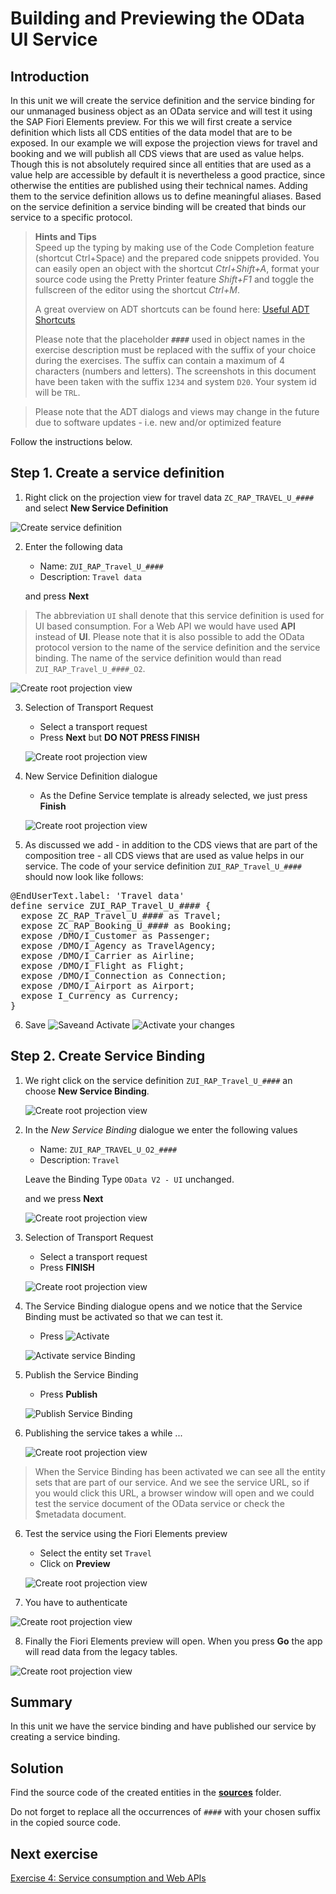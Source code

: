 # Building and Previewing the OData UI Service

## Introduction  


In this unit we will create the service definition and the service binding for our unmanaged business object as an OData service and will test it using the SAP Fiori Elements preview.
For this we will first create a service definition which lists all CDS entities of the data model that are to be exposed.
In our example we will expose the projection views for travel and booking and we will publish all CDS views that are used as value helps.
Though this is not absolutely required since all entities that are used as a value help are accessible by default it is nevertheless a good practice, since otherwise the entities are published using their technical names.
Adding them to the service definition allows us to define meaningful aliases.
Based on the service definition a service binding will be created that binds our service to a specific protocol.

> **Hints and Tips**    
> Speed up the typing by making use of the Code Completion feature (shortcut Ctrl+Space) and the prepared code snippets provided. 
> You can easily open an object with the shortcut *Ctrl+Shift+A*, format your source code using the Pretty Printer feature *Shift+F1* and toggle the fullscreen of the editor using the shortcut *Ctrl+M*.
>
> A great overview on ADT shortcuts can be found here: [Useful ADT Shortcuts](https://blogs.sap.com/2013/11/21/useful-keyboard-shortcuts-for-abap-in-eclipse/)
>
> Please note that the placeholder **`####`** used in object names in the exercise description must be replaced with the suffix of your choice during the exercises. The suffix can contain a maximum of 4 characters (numbers and letters).
> The screenshots in this document have been taken with the suffix `1234` and system `D20`. Your system id will be `TRL`.

> Please note that the ADT dialogs and views may change in the future due to software updates - i.e. new and/or optimized feature

Follow the instructions below.

## Step 1. Create a service definition

1. Right click on the projection view for travel data `ZC_RAP_TRAVEL_U_####` and select **New Service Definition**


  ![Create service definition](images/w4u5_01_01.png)
  

2. Enter the following data

   - Name: `ZUI_RAP_Travel_U_####`
   - Description: `Travel data`
   
   and press **Next**
   
> The abbreviation `UI` shall denote that this service definition is used for UI based consumption. For a Web API we would have used **API** instead of **UI**. 
> Please note that it is also possible to add the OData protocol version to the name of the service definition and the service binding. The name of the service definition 
> would than read `ZUI_RAP_Travel_U_####_O2`.

   ![Create root projection view](images/w4u5_01_02.png)

3. Selection of Transport Request

   - Select a transport request
   - Press **Next** but **DO NOT PRESS FINISH**

    ![Create root projection view](images/w4u5_02_03.png)

4. New Service Definition dialogue

   - As the Define Service template is already selected, we just press **Finish**
   
   ![Create root projection view](images/w4u5_01_04.png)
   
5. As discussed we add - in addition to the CDS views that are part of the composition tree - all CDS views that are used as value helps in our service.
   The code of your service definition `ZUI_RAP_Travel_U_####` should now look like follows:

<pre>
@EndUserText.label: 'Travel data'
define service ZUI_RAP_Travel_U_#### {
  expose ZC_RAP_Travel_U_#### as Travel;
  expose ZC_RAP_Booking_U_#### as Booking;
  expose /DMO/I_Customer as Passenger;
  expose /DMO/I_Agency as TravelAgency;
  expose /DMO/I_Carrier as Airline;
  expose /DMO/I_Flight as Flight;
  expose /DMO/I_Connection as Connection;
  expose /DMO/I_Airport as Airport;
  expose I_Currency as Currency;
}
</pre>

6. Save ![Save](images/adt_save.png)and Activate ![Activate](images/adt_activate.png) your changes 

## Step 2. Create Service Binding

1. We right click on the service definition `ZUI_RAP_Travel_U_####` an choose **New Service Binding**.

   ![Create root projection view](images/w4u5_02_01.png)
   
2. In the *New Service Binding* dialogue we enter the following values
   
   - Name: `ZUI_RAP_TRAVEL_U_O2_####`
   - Description: `Travel`
   
   Leave the Binding Type `OData V2 - UI` unchanged.
   
   and we press **Next**
   
   ![Create root projection view](images/w4u5_02_02.png)
   
3. Selection of Transport Request

   - Select a transport request
   - Press **FINISH**

    ![Create root projection view](images/w4u5_02_03.png)
    
4. The Service Binding dialogue opens and we notice that the Service Binding must be activated so that we can test it.

   - Press ![Activate](images/adt_activate.png)  
   
   ![Activate service Binding](images/w4u5_02_04a.png)

5. Publish the Service Binding

   - Press **Publish**
   
   ![Publish Service Binding](images/w4u5_02_04.png)

6. Publishing the service takes a while ...
 
   ![Create root projection view](images/w4u5_02_05.png)


> When the Service Binding has been activated we can see all the entity sets that are part of our service. 
> And we see the service URL, so if you would click this URL, a browser window will open and we could test the service document of the OData service or check the $metadata document.
   
6. Test the service using the Fiori Elements preview

   - Select the entity set `Travel`
   - Click on **Preview**
   
   ![Create root projection view](images/w4u5_02_06.png)
   

7. You have to authenticate 

  ![Create root projection view](images/w4u5_02_07.png)
  
8. Finally the Fiori Elements preview will open. When you press **Go** the app will read data from the legacy tables.
 
  ![Create root projection view](images/w4u5_02_08.png)

   
   
## Summary

In this unit we have the service binding and have published our service by creating a service binding.

## Solution
Find the source code of the created entities in the **[sources](/exercise3/sources)** folder.      
    
Do not forget to replace all the occurrences of `####` with your chosen suffix in the copied source code.  

## Next exercise
[Exercise 4: Service consumption and Web APIs](/exercise4/README.md)



